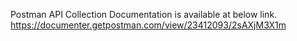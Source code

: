 Postman API Collection Documentation is available at below link.
https://documenter.getpostman.com/view/23412093/2sAXjM3X1m